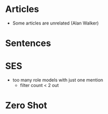 # Articles
- Some articles are unrelated (Alan Walker)

# Sentences

# SES
- too many role models with just one mention
    - filter count < 2 out

# Zero Shot
